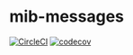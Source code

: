 # mib-messages

[![CircleCI](https://circleci.com/gh/NennoMP/mib-messages.svg?style=svg)](https://app.circleci.com/pipelines/github/NennoMP/mib-messages)
[![codecov](https://codecov.io/gh/NennoMP/mib-messages/branch/main/graph/badge.svg?token=7GC2OZW43F)](https://codecov.io/gh/NennoMP/mib-messages)
